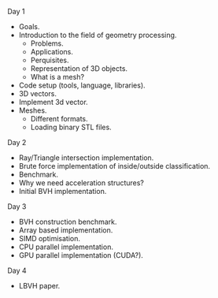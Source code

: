 Day 1

- Goals.
- Introduction to the field of geometry processing.
  - Problems.
  - Applications.
  - Perquisites.
  - Representation of 3D objects.
  - What is a mesh?
- Code setup (tools, language, libraries).
- 3D vectors.
- Implement 3d vector.
- Meshes.
  - Different formats.
  - Loading binary STL files.

Day 2

- Ray/Triangle intersection implementation.
- Brute force implementation of inside/outside classification.
- Benchmark.
- Why we need acceleration structures?
- Initial BVH implementation.

Day 3

- BVH construction benchmark.
- Array based implementation.
- SIMD optimisation.
- CPU parallel implementation.
- GPU parallel implementation (CUDA?).

Day 4

- LBVH paper.
